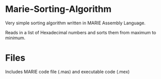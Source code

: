 
# Marie-Sorting-Algorithm
Very simple sorting algorithm written in MARIE Assembly Language.

Reads in a list of Hexadecimal numbers and sorts them from maximum to minimum.

# Files 

Includes MARIE code file (.mas) and executable code (.mex)
